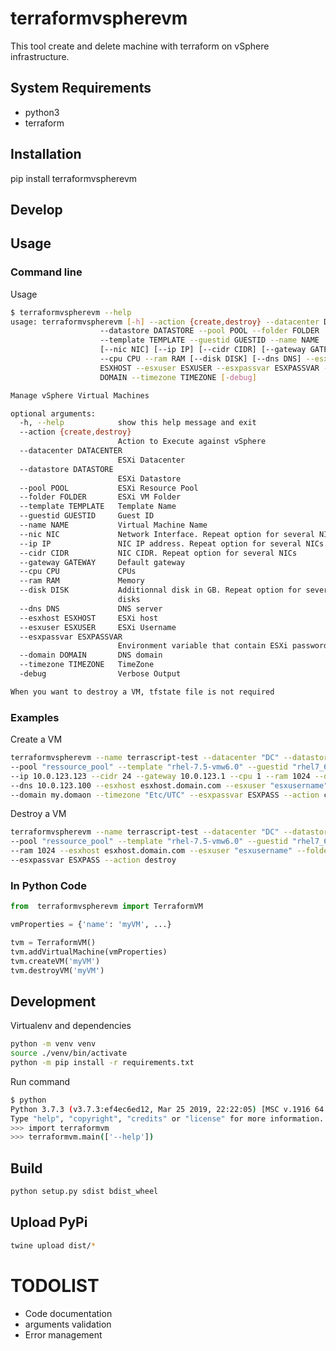 # terraformvspherevm

This tool create and delete machine with terraform on vSphere infrastructure. 

## System Requirements

 - python3
 - terraform

## Installation

pip install terraformvspherevm

## Develop

## Usage

### Command line

Usage

```bash
$ terraformvspherevm --help
usage: terraformvspherevm [-h] --action {create,destroy} --datacenter DATACENTER    
                    --datastore DATASTORE --pool POOL --folder FOLDER
                    --template TEMPLATE --guestid GUESTID --name NAME
                    [--nic NIC] [--ip IP] [--cidr CIDR] [--gateway GATEWAY]   
                    --cpu CPU --ram RAM [--disk DISK] [--dns DNS] --esxhost
                    ESXHOST --esxuser ESXUSER --esxpassvar ESXPASSVAR --domain
                    DOMAIN --timezone TIMEZONE [-debug]

Manage vSphere Virtual Machines

optional arguments:
  -h, --help            show this help message and exit
  --action {create,destroy}
                        Action to Execute against vSphere
  --datacenter DATACENTER
                        ESXi Datacenter
  --datastore DATASTORE
                        ESXi Datastore
  --pool POOL           ESXi Resource Pool
  --folder FOLDER       ESXi VM Folder
  --template TEMPLATE   Template Name
  --guestid GUESTID     Guest ID
  --name NAME           Virtual Machine Name
  --nic NIC             Network Interface. Repeat option for several NICs
  --ip IP               NIC IP address. Repeat option for several NICs
  --cidr CIDR           NIC CIDR. Repeat option for several NICs
  --gateway GATEWAY     Default gateway
  --cpu CPU             CPUs
  --ram RAM             Memory
  --disk DISK           Additionnal disk in GB. Repeat option for several
                        disks
  --dns DNS             DNS server
  --esxhost ESXHOST     ESXi host
  --esxuser ESXUSER     ESXi Username
  --esxpassvar ESXPASSVAR
                        Environment variable that contain ESXi password
  --domain DOMAIN       DNS domain
  --timezone TIMEZONE   TimeZone
  -debug                Verbose Output

When you want to destroy a VM, tfstate file is not required
```

### Examples 

Create a VM
```bash
terraformvspherevm --name terrascript-test --datacenter "DC" --datastore "MyDatastore" \
--pool "ressource_pool" --template "rhel-7.5-vmw6.0" --guestid "rhel7_64Guest" --nic DvP_Nmae \
--ip 10.0.123.123 --cidr 24 --gateway 10.0.123.1 --cpu 1 --ram 1024 --disk 10 --dns 10.0.123.50 \
--dns 10.0.123.100 --esxhost esxhost.domain.com --esxuser "esxusername" --folder "terraformed" \
--domain my.domaon --timezone "Etc/UTC" --esxpassvar ESXPASS --action create
```

Destroy a VM
```bash
terraformvspherevm --name terrascript-test --datacenter "DC" --datastore "MyDatastore" \
--pool "ressource_pool" --template "rhel-7.5-vmw6.0" --guestid "rhel7_64Guest" --cpu 1 \
--ram 1024 --esxhost esxhost.domain.com --esxuser "esxusername" --folder "terraformed" \
--esxpassvar ESXPASS --action destroy
```

### In Python Code

```python
from  terraformvspherevm import TerraformVM

vmProperties = {'name': 'myVM', ...}

tvm = TerraformVM()
tvm.addVirtualMachine(vmProperties)
tvm.createVM('myVM')
tvm.destroyVM('myVM')
```

## Development

Virtualenv and dependencies

```bash
python -m venv venv
source ./venv/bin/activate
python -m pip install -r requirements.txt
```

Run command

```bash
$ python
Python 3.7.3 (v3.7.3:ef4ec6ed12, Mar 25 2019, 22:22:05) [MSC v.1916 64 bit (AMD64)] on win32
Type "help", "copyright", "credits" or "license" for more information.
>>> import terraformvm
>>> terraformvm.main(['--help'])
```
## Build

```bash
python setup.py sdist bdist_wheel
```

## Upload PyPi

```bash
twine upload dist/*
```

# TODOLIST

 - Code documentation
 - arguments validation
 - Error management
 